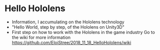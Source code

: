 # Hello Hololens
- Information, I accumulating on the Hololens technology
- "Hello World, step by step, of the Hololens on Unity3D"
- First step on how to work with the Hololens in the game industry
Go to the wiki for more information https://github.com/EloiStree/2018_11_18_HelloHololens/wiki
